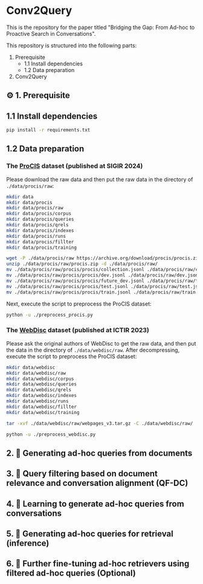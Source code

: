 # Conv2Query

This is the repository for the paper titled "Bridging the Gap: From Ad-hoc to Proactive Search in Conversations".

This repository is structured into the following parts:
1. Prerequisite
   * 1.1 Install dependencies
   * 1.2 Data preparation
2. Conv2Query



## ⚙️ 1. Prerequisite

## 1.1 Install dependencies
```bash
pip install -r requirements.txt
```

## 1.2 Data preparation 

### The [ProCIS](https://dl.acm.org/doi/10.1145/3626772.3657869) dataset (published at SIGIR 2024)
Please download the raw data and then put the raw data in the directory of `./data/procis/raw`:
```bash
mkdir data
mkdir data/procis
mkdir data/procis/raw
mkdir data/procis/corpus  
mkdir data/procis/queries 
mkdir data/procis/qrels
mkdir data/procis/indexes
mkdir data/procis/runs
mkdir data/procis/fillter
mkdir data/procis/training

wget -P ./data/procis/raw https://archive.org/download/procis/procis.zip
unzip ./data/procis/raw/procis.zip -d ./data/procis/raw/
mv ./data/procis/raw/procis/procis/collection.jsonl ./data/procis/raw/collection.jsonl
mv ./data/procis/raw/procis/procis/dev.jsonl ./data/procis/raw/dev.jsonl
mv ./data/procis/raw/procis/procis/future_dev.jsonl ./data/procis/raw/future_dev.jsonl
mv ./data/procis/raw/procis/procis/test.jsonl ./data/procis/raw/test.jsonl
mv ./data/procis/raw/procis/procis/train.jsonl ./data/procis/raw/train.jsonl
```

Next, execute the script to preprocess the ProCIS dataset:
```bash
python -u ./preprocess_procis.py
```

### The [WebDisc](https://dl.acm.org/doi/10.1145/3578337.3605139) dataset  (published at ICTIR 2023)
Please ask the original authors of WebDisc to get the raw data, and then put the data in the directory of `./data/webdisc/raw`. After decompressing, execute the script to preprocess the ProCIS dataset:
```bash
mkdir data/webdisc
mkdir data/webdisc/raw
mkdir data/webdisc/corpus  
mkdir data/webdisc/queries 
mkdir data/webdisc/qrels
mkdir data/webdisc/indexes
mkdir data/webdisc/runs
mkdir data/webdisc/fillter
mkdir data/webdisc/training

tar -xvf ./data/webdisc/raw/webpages_v3.tar.gz -C ./data/webdisc/raw/
```

```bash
python -u ./preprocess_webdisc.py
```


## 2. 📜 Generating ad-hoc queries from documents


## 3. 🔬 Query filtering based on document relevance and conversation alignment (QF-DC)


## 4. 🚀 Learning to generate ad-hoc queries from conversations


## 5. 🔎 Generating ad-hoc queries for retrieval (inference)


## 6. 🎨 Further fine-tuning ad-hoc retrievers using filtered ad-hoc queries (Optional)






